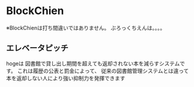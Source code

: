 # BlockChien

※BlockChienは打ち間違いではありません。
ぶろっくちえんは。。。。

## エレベータピッチ
hogeは
図書館で貸し出し期間を超えても返却されない本を減らすシステムです。
これは履歴の公表と罰金によって、
従来の図書館管理システムとは違って
本を返却しない人により強い抑制力を発揮できます
